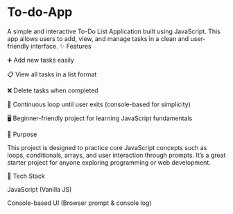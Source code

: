 # To-do-App
A simple and interactive To-Do List Application built using JavaScript. This app allows users to add, view, and manage tasks in a clean and user-friendly interface. 
✨ Features

➕ Add new tasks easily

📋 View all tasks in a list format

❌ Delete tasks when completed

🔁 Continuous loop until user exits (console-based for simplicity)

🖥️ Beginner-friendly project for learning JavaScript fundamentals

🎯 Purpose

This project is designed to practice core JavaScript concepts such as loops, conditionals, arrays, and user interaction through prompts. It’s a great starter project for anyone exploring programming or web development.

🚀 Tech Stack

JavaScript (Vanilla JS)

Console-based UI (Browser prompt & console log)
